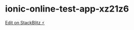 # ionic-online-test-app-xz21z6

[Edit on StackBlitz ⚡️](https://stackblitz.com/edit/ionic-online-test-app-1g1hiu)